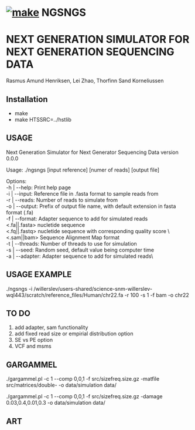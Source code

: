  # [![make](https://github.com/RAHenriksen/SimulAncient/actions/workflows/make.yml/badge.svg)](https://github.com/RAHenriksen/NGSNGS/actions/workflows/make.yml) NGSNGS

# NEXT GENERATION SIMULATOR FOR NEXT GENERATION SEQUENCING DATA
Rasmus Amund Henriksen, Lei Zhao, Thorfinn Sand Korneliussen 
## Installation
* make
* make HTSSRC=../hstlib

## USAGE
Next Generation Simulator for Next Generator Sequencing Data version 0.0.0 

Usage: ./ngsngs [input reference] [numer of reads] [output file]

Options: \
-h | --help: 		 Print help page\
-i | --input: 		 Reference file in .fasta format to sample reads from\
-r | --reads: 		 Number of reads to simulate from\
-o | --output: 		 Prefix of output file name, with default extension in fasta format (.fa)\
-f | --format: 		 Adapter sequence to add for simulated reads\
	 <.fa||.fasta>	 nucletide sequence \
 	 <.fq||.fastq>	 nucletide sequence with corresponding quality score \ 
 	 <.sam||bam>	 Sequence Alignment Map format\
-t | --threads: 	 Number of threads to use for simulation\
-s | --seed: 		 Random seed, default value being computer time\
-a | --adapter: 	 Adapter sequence to add for simulated reads\

## USAGE EXAMPLE
./ngsngs -i /willerslev/users-shared/science-snm-willerslev-wql443/scratch/reference_files/Human/chr22.fa -r 100 -s 1 -f bam -o chr22

## TO DO
1. add adapter, sam functionality 
2. add fixed read size or empirial distribution option
3. SE vs PE option
4. VCF and msms

## GARGAMMEL
./gargammel.pl -c 1 --comp 0,0,1 -f src/sizefreq.size.gz -matfile src/matrices/double- -o data/simulation data/

./gargammel.pl -c 1 --comp 0,0,1 -f src/sizefreq.size.gz -damage 0.03,0.4,0.01,0.3 -o data/simulation data/

## ART

